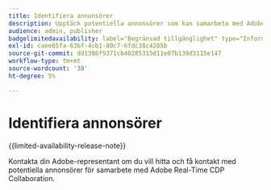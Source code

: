 ```yaml
---
title: Identifiera annonsörer
description: Upptäck potentiella annonsörer som kan samarbeta med Adobe Real-Time CDP Collaboration
audience: admin, publisher
badgelimitedavailability: label="Begränsad tillgänglighet" type="Informative" url="https://helpx.adobe.com/legal/product-descriptions/real-time-customer-data-platform-collaboration.html newtab=true"
exl-id: caee65fa-63bf-4cb1-80c7-6fdc38c4285b
source-git-commit: dd1386f9371cb40285315d11e07b139d3115e147
workflow-type: tm+mt
source-wordcount: '38'
ht-degree: 5%

---
```


# Identifiera annonsörer

{{limited-availability-release-note}}

Kontakta din Adobe-representant om du vill hitta och få kontakt med potentiella annonsörer för samarbete med Adobe Real-Time CDP Collaboration.
